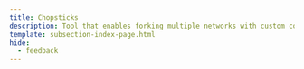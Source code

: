```yaml
---
title: Chopsticks
description: Tool that enables forking multiple networks with custom configs. Supports block replay and XCM testing for enhanced Substrate development.
template: subsection-index-page.html
hide:
  - feedback
---
```

